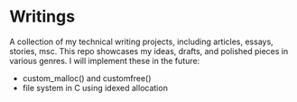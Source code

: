 # Writings
A collection of my technical writing projects, including articles, essays, stories, msc. This repo showcases my ideas, drafts, and polished pieces in various genres.
I will implement these in the future:
- custom_malloc() and customfree()
- file system in C using idexed allocation
